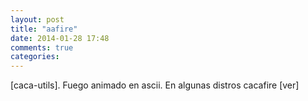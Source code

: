```yaml
---
layout: post
title: "aafire"
date: 2014-01-28 17:48
comments: true
categories: 
---
```

[caca-utils]. Fuego animado en ascii. En algunas distros cacafire [ver]

